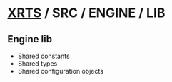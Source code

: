# [XRTS](../../../) / SRC / ENGINE / LIB

## Engine lib

- Shared constants
- Shared types
- Shared configuration objects
